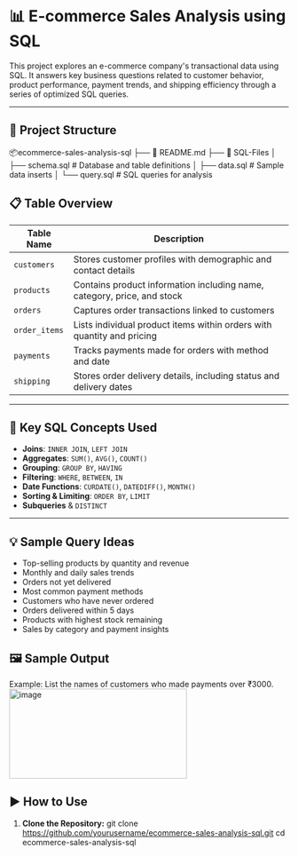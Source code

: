 # 📊 E-commerce Sales Analysis using SQL

This project explores an e-commerce company's transactional data using SQL. It answers key business questions related to customer behavior, product performance, payment trends, and shipping efficiency through a series of optimized SQL queries.

---

## 📁 Project Structure

📦ecommerce-sales-analysis-sql
├── 📄 README.md
├── 📂 SQL-Files
│ ├── schema.sql # Database and table definitions
│ ├── data.sql # Sample data inserts
│ └── query.sql # SQL queries for analysis

## 📋 Table Overview

| Table Name     | Description |
|----------------|-------------|
| `customers`    | Stores customer profiles with demographic and contact details |
| `products`     | Contains product information including name, category, price, and stock |
| `orders`       | Captures order transactions linked to customers |
| `order_items`  | Lists individual product items within orders with quantity and pricing |
| `payments`     | Tracks payments made for orders with method and date |
| `shipping`     | Stores order delivery details, including status and delivery dates |

---

## 🧠 Key SQL Concepts Used

- **Joins**: `INNER JOIN`, `LEFT JOIN`
- **Aggregates**: `SUM()`, `AVG()`, `COUNT()`
- **Grouping**: `GROUP BY`, `HAVING`
- **Filtering**: `WHERE`, `BETWEEN`, `IN`
- **Date Functions**: `CURDATE()`, `DATEDIFF()`, `MONTH()`
- **Sorting & Limiting**: `ORDER BY`, `LIMIT`
- **Subqueries** & `DISTINCT`

---

## 💡 Sample Query Ideas

- Top-selling products by quantity and revenue
- Monthly and daily sales trends
- Orders not yet delivered
- Most common payment methods
- Customers who have never ordered
- Orders delivered within 5 days
- Products with highest stock remaining
- Sales by category and payment insights

## 🖼️ Sample Output

Example: List the names of customers who made payments over ₹3000.
<img width="320" height="162" alt="image" src="https://github.com/user-attachments/assets/60e3d9a0-cc07-4e2a-99b8-f4b2474b9f50" />

## ▶️ How to Use

1. **Clone the Repository:**
   git clone https://github.com/yourusername/ecommerce-sales-analysis-sql.git
   cd ecommerce-sales-analysis-sql
